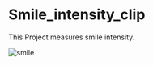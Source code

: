 # Smile_intensity_clip

This Project measures smile intensity.

![smile](https://user-images.githubusercontent.com/71953974/235794735-52c273e0-51ad-4e1e-9660-57ac127d48bf.png)

